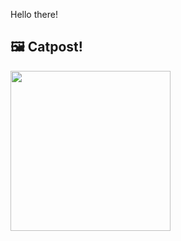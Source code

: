 Hello there!



## 🖼️ Catpost!

<sub>
    <img src="https://cdn2.thecatapi.com/images/rzhkU0CrU.png" height="256">
</sub>

